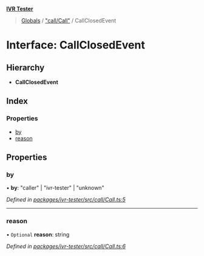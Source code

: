 **[IVR Tester](../README.md)**

> [Globals](../README.md) / ["call/Call"](../modules/_call_call_.md) / CallClosedEvent

# Interface: CallClosedEvent

## Hierarchy

* **CallClosedEvent**

## Index

### Properties

* [by](_call_call_.callclosedevent.md#by)
* [reason](_call_call_.callclosedevent.md#reason)

## Properties

### by

•  **by**: \"caller\" \| \"ivr-tester\" \| \"unknown\"

*Defined in [packages/ivr-tester/src/call/Call.ts:5](https://github.com/SketchingDev/ivr-tester/blob/8e8019a/packages/ivr-tester/src/call/Call.ts#L5)*

___

### reason

• `Optional` **reason**: string

*Defined in [packages/ivr-tester/src/call/Call.ts:6](https://github.com/SketchingDev/ivr-tester/blob/8e8019a/packages/ivr-tester/src/call/Call.ts#L6)*
